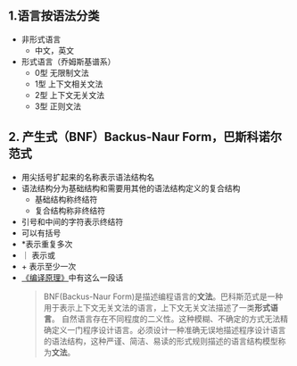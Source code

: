 ## 1.语言按语法分类
- 非形式语言
  - 中文，英文
- 形式语言（乔姆斯基谱系）
  - 0型 无限制文法
  - 1型 上下文相关文法
  - 2型 上下文无关文法
  - 3型 正则文法

## 2. 产生式（BNF）Backus-Naur Form，巴斯科诺尔范式
- 用尖括号扩起来的名称表示语法结构名
- 语法结构分为基础结构和需要用其他的语法结构定义的复合结构
  - 基础结构称终结符
  - 复合结构称非终结符
- 引号和中间的字符表示终结符
- 可以有括号
- *表示重复多次
- ｜ 表示或
- \+ 表示至少一次
- [《编译原理》](http://sighingnow.github.io/%E7%BC%96%E8%AF%91%E5%8E%9F%E7%90%86/bnf.html)中有这么一段话
  >BNF(Backus-Naur Form)是描述编程语言的**文法**。巴科斯范式是一种用于表示上下文无关文法的语言，上下文无关文法描述了一类**形式语言**。
  自然语言存在不同程度的二义性。这种模糊、不确定的方式无法精确定义一门程序设计语言。必须设计一种准确无误地描述程序设计语言的语法结构，这种严谨、简洁、易读的形式规则描述的语言结构模型称为**文法**。







